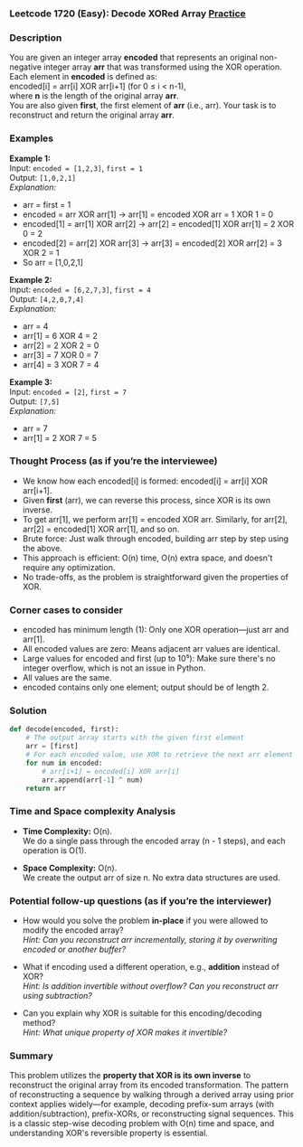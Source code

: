 ### Leetcode 1720 (Easy): Decode XORed Array [Practice](https://leetcode.com/problems/decode-xored-array)

### Description  
You are given an integer array **encoded** that represents an original non-negative integer array **arr** that was transformed using the XOR operation. Each element in **encoded** is defined as:  
encoded[i] = arr[i] XOR arr[i+1] (for 0 ≤ i < n-1),  
where **n** is the length of the original array **arr**.  
You are also given **first**, the first element of **arr** (i.e., arr). Your task is to reconstruct and return the original array **arr**.

### Examples  

**Example 1:**  
Input: `encoded = [1,2,3]`, `first = 1`  
Output: `[1,0,2,1]`  
*Explanation:*
- arr = first = 1  
- encoded = arr XOR arr[1] → arr[1] = encoded XOR arr = 1 XOR 1 = 0  
- encoded[1] = arr[1] XOR arr[2] → arr[2] = encoded[1] XOR arr[1] = 2 XOR 0 = 2  
- encoded[2] = arr[2] XOR arr[3] → arr[3] = encoded[2] XOR arr[2] = 3 XOR 2 = 1  
- So arr = [1,0,2,1]

**Example 2:**  
Input: `encoded = [6,2,7,3]`, `first = 4`  
Output: `[4,2,0,7,4]`  
*Explanation:*
- arr = 4  
- arr[1] = 6 XOR 4 = 2  
- arr[2] = 2 XOR 2 = 0  
- arr[3] = 7 XOR 0 = 7  
- arr[4] = 3 XOR 7 = 4

**Example 3:**  
Input: `encoded = [2]`, `first = 7`  
Output: `[7,5]`  
*Explanation:*
- arr = 7  
- arr[1] = 2 XOR 7 = 5

### Thought Process (as if you’re the interviewee)  
- We know how each encoded[i] is formed: encoded[i] = arr[i] XOR arr[i+1].
- Given **first** (arr), we can reverse this process, since XOR is its own inverse.
- To get arr[1], we perform arr[1] = encoded XOR arr. Similarly, for arr[2], arr[2] = encoded[1] XOR arr[1], and so on.
- Brute force: Just walk through encoded, building arr step by step using the above.
- This approach is efficient: O(n) time, O(n) extra space, and doesn't require any optimization.
- No trade-offs, as the problem is straightforward given the properties of XOR.

### Corner cases to consider  
- encoded has minimum length (1): Only one XOR operation—just arr and arr[1].
- All encoded values are zero: Means adjacent arr values are identical.
- Large values for encoded and first (up to 10⁵): Make sure there's no integer overflow, which is not an issue in Python.
- All values are the same.
- encoded contains only one element; output should be of length 2.

### Solution

```python
def decode(encoded, first):
    # The output array starts with the given first element
    arr = [first]
    # For each encoded value, use XOR to retrieve the next arr element
    for num in encoded:
        # arr[i+1] = encoded[i] XOR arr[i]
        arr.append(arr[-1] ^ num)
    return arr
```

### Time and Space complexity Analysis  

- **Time Complexity:** O(n).  
  We do a single pass through the encoded array (n - 1 steps), and each operation is O(1).

- **Space Complexity:** O(n).  
  We create the output arr of size n. No extra data structures are used.

### Potential follow-up questions (as if you’re the interviewer)  

- How would you solve the problem **in-place** if you were allowed to modify the encoded array?  
  *Hint: Can you reconstruct arr incrementally, storing it by overwriting encoded or another buffer?*

- What if encoding used a different operation, e.g., **addition** instead of XOR?  
  *Hint: Is addition invertible without overflow? Can you reconstruct arr using subtraction?*

- Can you explain why XOR is suitable for this encoding/decoding method?  
  *Hint: What unique property of XOR makes it invertible?*

### Summary
This problem utilizes the **property that XOR is its own inverse** to reconstruct the original array from its encoded transformation. The pattern of reconstructing a sequence by walking through a derived array using prior context applies widely—for example, decoding prefix-sum arrays (with addition/subtraction), prefix-XORs, or reconstructing signal sequences. This is a classic step-wise decoding problem with O(n) time and space, and understanding XOR's reversible property is essential.
